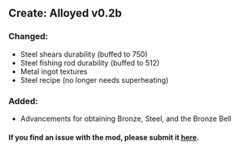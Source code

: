 ## Create: Alloyed v0.2b <br/> 
### Changed: <br/> 
- Steel shears durability (buffed to 750) <br/> 
- Steel fishing rod durability (buffed to 512) <br/> 
- Metal ingot textures <br/> 
- Steel recipe (no longer needs superheating) <br/> 
### Added: <br/> 
- Advancements for obtaining Bronze, Steel, and the Bronze Bell <br/> 
#### If you find an issue with the mod, please submit it&nbsp;<a href="https://github.com/MythrilBagels/Create-Alloyed/issues" rel="nofollow">here</a>.